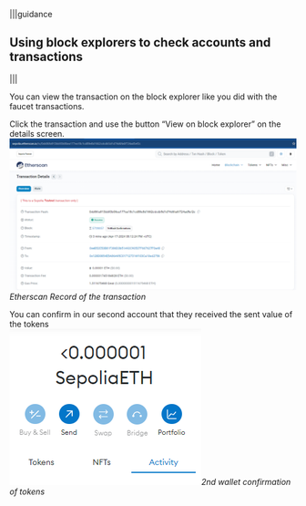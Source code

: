 |||guidance
## Using block explorers to check accounts and transactions

|||


You can view the transaction on the block explorer like you did with the faucet transactions.

Click the transaction and use the button “View on block explorer” on the details screen.  
![Etherscan Record of the transaction](.guides/img/02/image35.png "Etherscan Record of the transaction")*Etherscan Record of the transaction*

You can confirm in our second account that they received the sent value of the tokens  
![2nd wallet confirmation of tokens](.guides/img/02/image36.png "2nd wallet confirmation of tokens")*2nd wallet confirmation of tokens*
